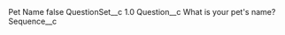 <?xml version="1.0" encoding="UTF-8"?>
<CustomMetadata xmlns="http://soap.sforce.com/2006/04/metadata" xmlns:xsi="http://www.w3.org/2001/XMLSchema-instance" xmlns:xsd="http://www.w3.org/2001/XMLSchema">
    <label>Pet Name</label>
    <protected>false</protected>
    <values>
        <field>QuestionSet__c</field>
        <value xsi:type="xsd:double">1.0</value>
    </values>
    <values>
        <field>Question__c</field>
        <value xsi:type="xsd:string">What is your pet&apos;s name?</value>
    </values>
    <values>
        <field>Sequence__c</field>
        <value xsi:nil="true"/>
    </values>
</CustomMetadata>
